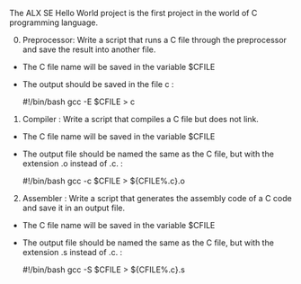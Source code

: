 The ALX SE Hello World project is the first project in the world of C programming language.

0. Preprocessor: Write a script that runs a C file through the preprocessor and save the result into another file.

* The C file name will be saved in the variable $CFILE
* The output should be saved in the file c :

	#!/bin/bash
	gcc -E $CFILE > c

1. Compiler : Write a script that compiles a C file but does not link.

* The C file name will be saved in the variable $CFILE
* The output file should be named the same as the C file, but with the extension .o instead of .c. :

	#!/bin/bash
	gcc -c $CFILE > ${CFILE%.c}.o

2. Assembler : Write a script that generates the assembly code of a C code and save it in an output file.

* The C file name will be saved in the variable $CFILE
* The output file should be named the same as the C file, but with the extension .s instead of .c. : 

	 #!/bin/bash
        gcc -S $CFILE > ${CFILE%.c}.s



